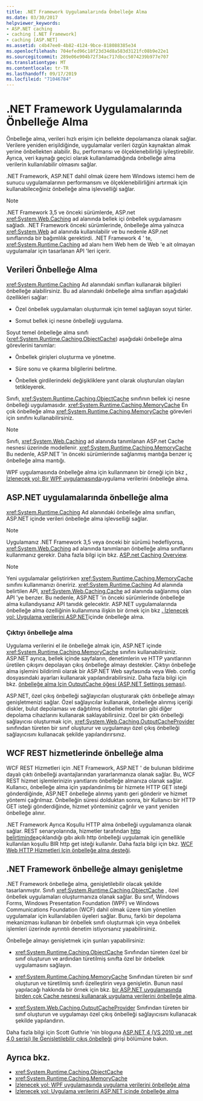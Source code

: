 ```yaml
---
title: .NET Framework Uygulamalarında Önbelleğe Alma
ms.date: 03/30/2017
helpviewer_keywords:
- ASP.NET caching
- caching [.NET Framework]
- caching [ASP.NET]
ms.assetid: c4b47ee0-4b82-4124-9bce-818088385e34
ms.openlocfilehash: 704efed96c18f23d34d8a583d3121fc08b9e22e1
ms.sourcegitcommit: 289e06e904b72f34ac717dbcc5074239b977e707
ms.translationtype: MT
ms.contentlocale: tr-TR
ms.lasthandoff: 09/17/2019
ms.locfileid: "71046784"
---
```

# <a name="caching-in-net-framework-applications"></a>.NET Framework Uygulamalarında Önbelleğe Alma
Önbelleğe alma, verileri hızlı erişim için bellekte depolamanıza olanak sağlar. Verilere yeniden erişildiğinde, uygulamalar verileri özgün kaynaktan almak yerine önbellekten alabilir. Bu, performansı ve ölçeklenebilirliği iyileştirebilir. Ayrıca, veri kaynağı geçici olarak kullanılamadığında önbelleğe alma verilerin kullanılabilir olmasını sağlar.  
  
 .NET Framework, ASP.NET dahil olmak üzere hem Windows istemci hem de sunucu uygulamalarının performansını ve ölçeklenebilirliğini artırmak için kullanabileceğiniz önbelleğe alma işlevselliği sağlar.  
  
> [!NOTE]
> .NET Framework 3,5 ve önceki sürümlerde, ASP.net <xref:System.Web.Caching> ad alanında bellek içi önbellek uygulamasını sağladı. .NET Framework önceki sürümlerinde, önbelleğe alma yalnızca <xref:System.Web> ad alanında kullanılabilir ve bu nedenle ASP.net sınıflarında bir bağımlılık gerektirdi. .NET Framework 4 ' te, <xref:System.Runtime.Caching> ad alanı hem Web hem de Web 'e ait olmayan uygulamalar için tasarlanan API 'leri içerir.  
  
## <a name="caching-data"></a>Verileri Önbelleğe Alma  
 <xref:System.Runtime.Caching> Ad alanındaki sınıfları kullanarak bilgileri önbelleğe alabilirsiniz. Bu ad alanındaki önbelleğe alma sınıfları aşağıdaki özellikleri sağlar:  
  
- Özel önbellek uygulamaları oluşturmak için temel sağlayan soyut türler.  
  
- Somut bellek içi nesne önbelleği uygulama.  
  
 Soyut temel önbelleğe alma sınıfı (<xref:System.Runtime.Caching.ObjectCache>) aşağıdaki önbelleğe alma görevlerini tanımlar:  
  
- Önbellek girişleri oluşturma ve yönetme.  
  
- Süre sonu ve çıkarma bilgilerini belirtme.  
  
- Önbellek girdilerindeki değişikliklere yanıt olarak oluşturulan olayları tetikleyerek.  
  
 Sınıfı, <xref:System.Runtime.Caching.ObjectCache> sınıfının bellek içi nesne önbelleği uygulamasıdır. <xref:System.Runtime.Caching.MemoryCache> En çok önbelleğe alma <xref:System.Runtime.Caching.MemoryCache> görevleri için sınıfını kullanabilirsiniz.  
  
> [!NOTE]
> Sınıfı, <xref:System.Web.Caching> ad alanında tanımlanan ASP.net Cache nesnesi üzerinde modellenir. <xref:System.Runtime.Caching.MemoryCache> Bu nedenle, ASP.NET 'in önceki sürümlerinde sağlanmış mantığa benzer iç önbelleğe alma mantığı.  
  
 WPF uygulamasında önbelleğe alma için kullanmanın bir örneği için bkz [. İzlenecek yol: Bir WPF uygulamasında](../wpf/advanced/walkthrough-caching-application-data-in-a-wpf-application.md)uygulama verilerini önbelleğe alma.  
  
## <a name="caching-in-aspnet-applications"></a>ASP.NET uygulamalarında önbelleğe alma  
 <xref:System.Runtime.Caching> Ad alanındaki önbelleğe alma sınıfları, ASP.NET içinde verileri önbelleğe alma işlevselliği sağlar.  
  
> [!NOTE]
> Uygulamanız .NET Framework 3,5 veya önceki bir sürümü hedefliyorsa, <xref:System.Web.Caching> ad alanında tanımlanan önbelleğe alma sınıflarını kullanmanız gerekir. Daha fazla bilgi için bkz. [ASP.net Caching Overview](https://docs.microsoft.com/previous-versions/aspnet/ms178597(v=vs.100)).  
  
> [!NOTE]
> Yeni uygulamalar geliştirirken <xref:System.Runtime.Caching.MemoryCache> sınıfını kullanmanızı öneririz. <xref:System.Runtime.Caching> Ad alanında belirtilen API, <xref:System.Web.Caching.Cache> ad alanında sağlanmış olan API 'ye benzer. Bu nedenle, ASP.NET 'in önceki sürümlerinde önbelleğe alma kullandıysanız API tanıdık gelecektir. ASP.NET uygulamalarında önbelleğe alma özelliğinin kullanımına ilişkin bir örnek için bkz [. İzlenecek yol: Uygulama verilerini ASP.NET](https://docs.microsoft.com/previous-versions/ff477235(v=vs.100))içinde önbelleğe alma.  
  
### <a name="output-caching"></a>Çıktıyı önbelleğe alma  
 Uygulama verilerini el ile önbelleğe almak için, ASP.NET içinde <xref:System.Runtime.Caching.MemoryCache> sınıfını kullanabilirsiniz. ASP.NET ayrıca, bellek içinde sayfaların, denetimlerin ve HTTP yanıtlarının üretilen çıkışını depolayan çıkış önbelleğe almayı destekler. Çıktıyı önbelleğe alma işlemini bildirimli olarak bir ASP.NET Web sayfasında veya Web. config dosyasındaki ayarları kullanarak yapılandırabilirsiniz. Daha fazla bilgi için bkz. [önbelleğe alma Için OutputCache öğesi (ASP.NET Settings şeması)](https://docs.microsoft.com/previous-versions/dotnet/netframework-4.0/ms228124(v=vs.100)).  
  
 ASP.NET, özel çıkış önbelleği sağlayıcıları oluşturarak çıktı önbelleğe almayı genişletmenizi sağlar. Özel sağlayıcılar kullanarak, önbelleğe alınmış içeriği diskler, bulut depolaması ve dağıtılmış önbellek motorları gibi diğer depolama cihazlarını kullanarak saklayabilirsiniz. Özel bir çıktı önbelleği sağlayıcısı oluşturmak için, <xref:System.Web.Caching.OutputCacheProvider> sınıfından türeten bir sınıf oluşturur ve uygulamayı özel çıkış önbelleği sağlayıcısını kullanacak şekilde yapılandırırsınız.  
  
## <a name="caching-in-wcf-rest-services"></a>WCF REST hizmetlerinde önbelleğe alma  
 WCF REST Hizmetleri için .NET Framework, ASP.NET ' de bulunan bildirime dayalı çıktı önbelleği avantajlarından yararlanmanıza olanak sağlar. Bu, WCF REST hizmet işlemlerinizin yanıtlarını önbelleğe almanıza olanak sağlar. Kullanıcı, önbelleğe alma için yapılandırılmış bir hizmete HTTP GET isteği gönderdiğinde, ASP.NET önbelleğe alınmış yanıtı geri gönderir ve hizmet yöntemi çağrılmaz. Önbelleğin süresi dolduktan sonra, bir Kullanıcı bir HTTP GET isteği gönderdiğinde, hizmet yönteminiz çağrılır ve yanıt yeniden önbelleğe alınır.  
  
 .NET Framework Ayrıca Koşullu HTTP alma önbelleği uygulamanıza olanak sağlar. REST senaryolarında, hizmetler tarafından [http belirtiminde](https://go.microsoft.com/fwlink/?LinkId=165800)açıklandığı gıbı akıllı http önbelleği uygulamak için genellikle kullanılan koşullu BIR http get isteği kullanılır. Daha fazla bilgi için bkz. [WCF Web HTTP Hizmetleri Için önbelleğe alma desteği](https://go.microsoft.com/fwlink/?LinkId=184598).  
  
## <a name="extending-caching-in-the-net-framework"></a>.NET Framework önbelleğe almayı genişletme  
 .NET Framework önbelleğe alma, genişletilebilir olacak şekilde tasarlanmıştır. Sınıfı <xref:System.Runtime.Caching.ObjectCache> , özel önbellek uygulamaları oluşturmanıza olanak sağlar. Bu sınıf, Windows Forms, Windows Presentation Foundation (WPF) ve Windows Communications Foundation (WCF) dahil olmak üzere tüm yönetilen uygulamalar için kullanılabilen üyeleri sağlar. Bunu, farklı bir depolama mekanizması kullanan bir önbellek sınıfı oluşturmak için veya önbellek işlemleri üzerinde ayrıntılı denetim istiyorsanız yapabilirsiniz.  
  
 Önbelleğe almayı genişletmek için şunları yapabilirsiniz:  
  
- <xref:System.Runtime.Caching.ObjectCache> Sınıfından türeten özel bir sınıf oluşturun ve ardından türetilmiş sınıfta özel bir önbellek uygulamasını sağlayın.  
  
- <xref:System.Runtime.Caching.MemoryCache> Sınıfından türeten bir sınıf oluşturun ve türetilmiş sınıfı özelleştirin veya genişletin. Bunun nasıl yapılacağı hakkında bir örnek için bkz. [bir ASP.NET uygulamasında birden çok Cache nesnesi kullanarak uygulama verilerini önbelleğe alma](https://blogs.msdn.microsoft.com/aspnetue/2010/03/22/caching-application-data-by-using-multiple-cache-objects-in-an-asp-net-application/).  
  
- <xref:System.Web.Caching.OutputCacheProvider> Sınıfından türeten bir sınıf oluşturun ve uygulamayı özel çıkış önbelleği sağlayıcısını kullanacak şekilde yapılandırın.  
  
 Daha fazla bilgi için Scott Guthrie 'nin bloguna [ASP.NET 4 (VS 2010 ve .net 4,0 serisi) Ile Genişletilebilir çıkış önbelleği](https://go.microsoft.com/fwlink/?LinkId=185772) girişi bölümüne bakın.  
  
## <a name="see-also"></a>Ayrıca bkz.

- <xref:System.Runtime.Caching.ObjectCache>
- <xref:System.Runtime.Caching.MemoryCache>
- [İzlenecek yol: WPF uygulamasında uygulama verilerini önbelleğe alma](../wpf/advanced/walkthrough-caching-application-data-in-a-wpf-application.md)
- [İzlenecek yol: Uygulama verilerini ASP.NET içinde önbelleğe alma](https://docs.microsoft.com/previous-versions/ff477235(v=vs.100))
